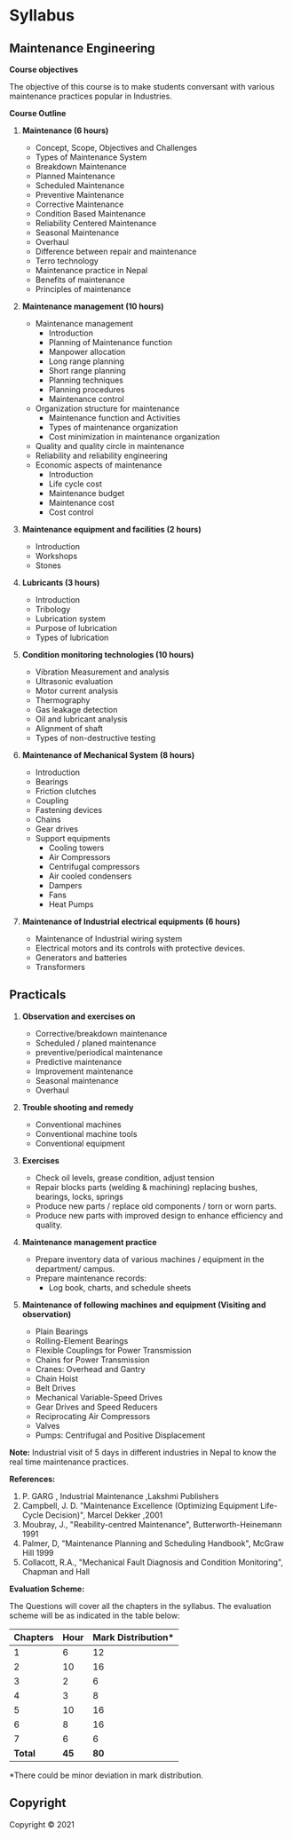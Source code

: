 # Syllabus

## Maintenance Engineering

**Course objectives**

The objective of this course is to make students conversant with various maintenance practices popular in Industries.

**Course Outline**

1. **Maintenance (6 hours)**
    * Concept, Scope, Objectives and Challenges
    * Types of Maintenance System
    * Breakdown Maintenance
    * Planned Maintenance
    * Scheduled Maintenance
    * Preventive Maintenance
    * Corrective Maintenance
    * Condition Based Maintenance
    * Reliability Centered Maintenance
    * Seasonal Maintenance
    * Overhaul
    * Difference between repair and maintenance
    * Terro technology
    * Maintenance practice in Nepal
    * Benefits of maintenance
    * Principles of maintenance

2. **Maintenance management (10 hours)**
    * Maintenance management
        * Introduction
        * Planning of Maintenance function
        * Manpower allocation
        * Long range planning
        * Short range planning
        * Planning techniques
        * Planning procedures
        * Maintenance control
    * Organization structure for maintenance
        * Maintenance function and Activities
        * Types of maintenance organization
        * Cost minimization in maintenance organization
    * Quality and quality circle in maintenance
    * Reliability and reliability engineering
    * Economic aspects of maintenance
        * Introduction
        * Life cycle cost
        * Maintenance budget
        * Maintenance cost
        * Cost control

3. **Maintenance equipment and facilities (2 hours)**
    * Introduction
    * Workshops
    * Stones

4. **Lubricants (3 hours)**
    * Introduction
    * Tribology
    * Lubrication system
    * Purpose of lubrication
    * Types of lubrication

5. **Condition monitoring technologies (10 hours)**
    * Vibration Measurement and analysis
    * Ultrasonic evaluation
    * Motor current analysis
    * Thermography
    * Gas leakage detection
    * Oil and lubricant analysis
    * Alignment of shaft
    * Types of non-destructive testing

6. **Maintenance of Mechanical System (8 hours)**
    * Introduction
    * Bearings
    * Friction clutches
    * Coupling
    * Fastening devices
    * Chains
    * Gear drives
    * Support equipments
        * Cooling towers
        * Air Compressors
        * Centrifugal compressors
        * Air cooled condensers
        * Dampers
        * Fans
        * Heat Pumps

7. **Maintenance of Industrial electrical equipments (6 hours)**
    * Maintenance of Industrial wiring system
    * Electrical motors and its controls with protective devices.
    * Generators and batteries
    * Transformers

## Practicals

1. **Observation and exercises on**
    * Corrective/breakdown maintenance
    * Scheduled / planed maintenance
    * preventive/periodical maintenance
    * Predictive maintenance
    * Improvement maintenance
    * Seasonal maintenance
    * Overhaul

2. **Trouble shooting and remedy**
    * Conventional machines
    * Conventional machine tools
    * Conventional equipment

3. **Exercises**
    * Check oil levels, grease condition, adjust tension
    * Repair blocks parts (welding & machining) replacing bushes, bearings, locks, springs
    * Produce new parts / replace old components / torn or worn parts.
    * Produce new parts with improved design to enhance efficiency and quality.

4. **Maintenance management practice**
    * Prepare inventory data of various machines / equipment in the department/ campus.
    * Prepare maintenance records:
        * Log book, charts, and schedule sheets

5. **Maintenance of following machines and equipment (Visiting and observation)**
    * Plain Bearings
    * Rolling-Element Bearings
    * Flexible Couplings for Power Transmission
    * Chains for Power Transmission
    * Cranes: Overhead and Gantry
    * Chain Hoist
    * Belt Drives
    * Mechanical Variable-Speed Drives
    * Gear Drives and Speed Reducers
    * Reciprocating Air Compressors
    * Valves
    * Pumps: Centrifugal and Positive Displacement

**Note:** Industrial visit of 5 days in different industries in Nepal to know the real time maintenance practices.

**References:**

1. P. GARG , Industrial Maintenance ,Lakshmi Publishers
2. Campbell, J. D. "Maintenance Excellence (Optimizing Equipment Life-Cycle Decision)", Marcel Dekker ,2001
3. Moubray, J., "Reability-centred Maintenance", Butterworth-Heinemann 1991
4. Palmer, D, "Maintenance Planning and Scheduling Handbook", McGraw Hill 1999
5. Collacott, R.A., "Mechanical Fault Diagnosis and Condition Monitoring", Chapman and Hall

**Evaluation Scheme:**

The Questions will cover all the chapters in the syllabus. The evaluation scheme will be as indicated in the table below:

| Chapters | Hour | Mark Distribution* |
|---|---|---|
| 1 | 6 | 12 |
| 2 | 10 | 16 |
| 3 | 2 | 6 |
| 4 | 3 | 8 |
| 5 | 10 | 16 |
| 6 | 8 | 16 |
| 7 | 6 | 6 |
| **Total** | **45** | **80** |

*There could be minor deviation in mark distribution.

## Copyright

Copyright &copy; 2021